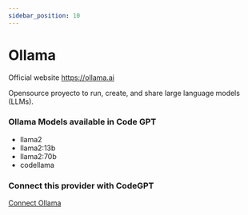 ```yaml
---
sidebar_position: 10
---
```


# Ollama

Official website https://ollama.ai


Opensource proyecto to run, create, and share large language models (LLMs).


### Ollama Models available in Code GPT

- llama2
- llama2:13b
- llama2:70b
- codellama


### Connect this provider with CodeGPT

[Connect Ollama](https://docs.codegpt.co/docs/tutorial-basics/installation#ollama)